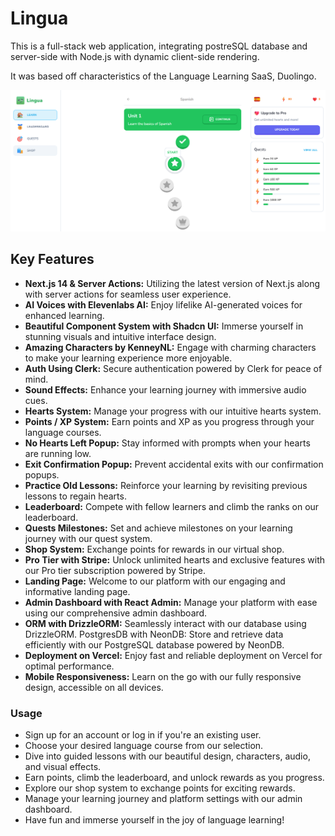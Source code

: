 # Lingua

This is a full-stack web application, integrating postreSQL database and server-side with Node.js with dynamic client-side rendering.

It was based off characteristics of the Language Learning SaaS, Duolingo.

![image](./public/dashboard.png)

## Key Features

+ **Next.js 14 & Server Actions:** Utilizing the latest version of Next.js along with server actions for seamless user experience.
+ **AI Voices with Elevenlabs AI:** Enjoy lifelike AI-generated voices for enhanced learning.
+ **Beautiful Component System with Shadcn UI:** Immerse yourself in stunning visuals and intuitive interface design.
+ **Amazing Characters by KenneyNL:** Engage with charming characters to make your learning experience more enjoyable.
+ **Auth Using Clerk:** Secure authentication powered by Clerk for peace of mind.
+ **Sound Effects:** Enhance your learning journey with immersive audio cues.
+ **Hearts System:** Manage your progress with our intuitive hearts system.
+ **Points / XP System:** Earn points and XP as you progress through your language courses.
+ **No Hearts Left Popup:** Stay informed with prompts when your hearts are running low.
+ **Exit Confirmation Popup:** Prevent accidental exits with our confirmation popups.
+ **Practice Old Lessons:** Reinforce your learning by revisiting previous lessons to regain hearts.
+ **Leaderboard:** Compete with fellow learners and climb the ranks on our leaderboard.
+ **Quests Milestones:** Set and achieve milestones on your learning journey with our quest system.
+ **Shop System:** Exchange points for rewards in our virtual shop.
+ **Pro Tier with Stripe:** Unlock unlimited hearts and exclusive features with our Pro tier subscription powered by Stripe.
+ **Landing Page:** Welcome to our platform with our engaging and informative landing page.
+ **Admin Dashboard with React Admin:** Manage your platform with ease using our comprehensive admin dashboard.
+ **ORM with DrizzleORM:** Seamlessly interact with our database using DrizzleORM.
PostgresDB with NeonDB: Store and retrieve data efficiently with our PostgreSQL database powered by NeonDB.
+ **Deployment on Vercel:** Enjoy fast and reliable deployment on Vercel for optimal performance.
+ **Mobile Responsiveness:** Learn on the go with our fully responsive design, accessible on all devices.

### Usage

+ Sign up for an account or log in if you're an existing user.
+ Choose your desired language course from our selection.
+ Dive into guided lessons with our beautiful design, characters, audio, and visual effects.
+ Earn points, climb the leaderboard, and unlock rewards as you progress.
+ Explore our shop system to exchange points for exciting rewards.
+ Manage your learning journey and platform settings with our admin dashboard.
+ Have fun and immerse yourself in the joy of language learning!
